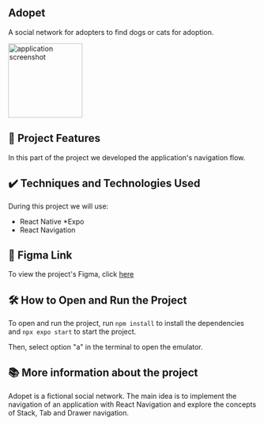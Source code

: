 ## Adopet
A social network for adopters to find dogs or cats for adoption.

<img src='https://github.com/MonicaHillman/3654-rotas-react-native/assets/51282495/4c479e79-de2b-4a7b-958e-c57bce1c1282' alt='application screenshot' width='150px'/>

## 🔨 Project Features
In this part of the project we developed the application's navigation flow.

## ✔️ Techniques and Technologies Used
During this project we will use:
* React Native
*Expo
* React Navigation

## 🎨 Figma Link
To view the project's Figma, click [here](https://www.figma.com/file/47vyLN5bIR6sO3wVX137oK/Adopet-%7C-Rotas-com-React-Native?node-id=518%3A11&mode=dev)

## 🛠️ How to Open and Run the Project
To open and run the project, run ``npm install`` to install the dependencies and ``npx expo start`` to start the project.

Then, select option "a" in the terminal to open the emulator.

## 📚 More information about the project
Adopet is a fictional social network. The main idea is to implement the navigation of an application with React Navigation and explore the concepts of Stack, Tab and Drawer navigation.
